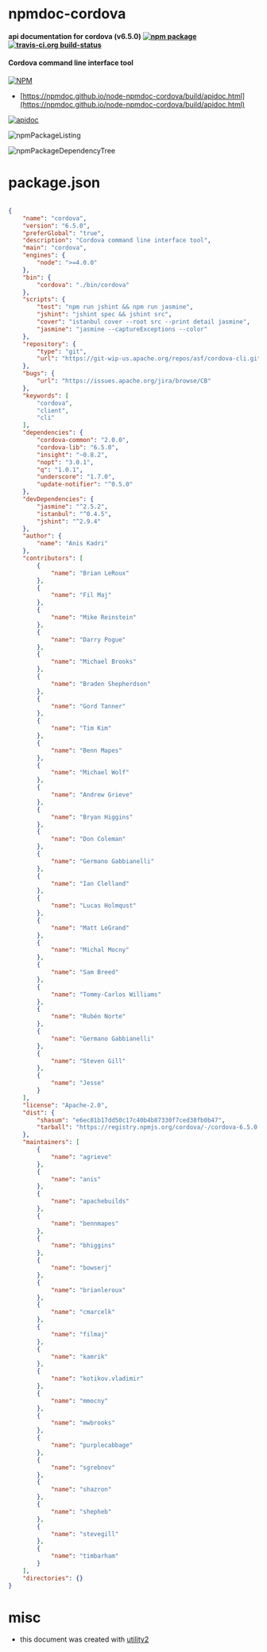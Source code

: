 # npmdoc-cordova

#### api documentation for  cordova (v6.5.0)  [![npm package](https://img.shields.io/npm/v/npmdoc-cordova.svg?style=flat-square)](https://www.npmjs.org/package/npmdoc-cordova) [![travis-ci.org build-status](https://api.travis-ci.org/npmdoc/node-npmdoc-cordova.svg)](https://travis-ci.org/npmdoc/node-npmdoc-cordova)

#### Cordova command line interface tool

[![NPM](https://nodei.co/npm/cordova.png?downloads=true&downloadRank=true&stars=true)](https://www.npmjs.com/package/cordova)

- [https://npmdoc.github.io/node-npmdoc-cordova/build/apidoc.html](https://npmdoc.github.io/node-npmdoc-cordova/build/apidoc.html)

[![apidoc](https://npmdoc.github.io/node-npmdoc-cordova/build/screenCapture.buildCi.browser.%252Ftmp%252Fbuild%252Fapidoc.html.png)](https://npmdoc.github.io/node-npmdoc-cordova/build/apidoc.html)

![npmPackageListing](https://npmdoc.github.io/node-npmdoc-cordova/build/screenCapture.npmPackageListing.svg)

![npmPackageDependencyTree](https://npmdoc.github.io/node-npmdoc-cordova/build/screenCapture.npmPackageDependencyTree.svg)



# package.json

```json

{
    "name": "cordova",
    "version": "6.5.0",
    "preferGlobal": "true",
    "description": "Cordova command line interface tool",
    "main": "cordova",
    "engines": {
        "node": ">=4.0.0"
    },
    "bin": {
        "cordova": "./bin/cordova"
    },
    "scripts": {
        "test": "npm run jshint && npm run jasmine",
        "jshint": "jshint spec && jshint src",
        "cover": "istanbul cover --root src --print detail jasmine",
        "jasmine": "jasmine --captureExceptions --color"
    },
    "repository": {
        "type": "git",
        "url": "https://git-wip-us.apache.org/repos/asf/cordova-cli.git"
    },
    "bugs": {
        "url": "https://issues.apache.org/jira/browse/CB"
    },
    "keywords": [
        "cordova",
        "client",
        "cli"
    ],
    "dependencies": {
        "cordova-common": "2.0.0",
        "cordova-lib": "6.5.0",
        "insight": "~0.8.2",
        "nopt": "3.0.1",
        "q": "1.0.1",
        "underscore": "1.7.0",
        "update-notifier": "^0.5.0"
    },
    "devDependencies": {
        "jasmine": "^2.5.2",
        "istanbul": "^0.4.5",
        "jshint": "^2.9.4"
    },
    "author": {
        "name": "Anis Kadri"
    },
    "contributors": [
        {
            "name": "Brian LeRoux"
        },
        {
            "name": "Fil Maj"
        },
        {
            "name": "Mike Reinstein"
        },
        {
            "name": "Darry Pogue"
        },
        {
            "name": "Michael Brooks"
        },
        {
            "name": "Braden Shepherdson"
        },
        {
            "name": "Gord Tanner"
        },
        {
            "name": "Tim Kim"
        },
        {
            "name": "Benn Mapes"
        },
        {
            "name": "Michael Wolf"
        },
        {
            "name": "Andrew Grieve"
        },
        {
            "name": "Bryan Higgins"
        },
        {
            "name": "Don Coleman"
        },
        {
            "name": "Germano Gabbianelli"
        },
        {
            "name": "Ian Clelland"
        },
        {
            "name": "Lucas Holmqust"
        },
        {
            "name": "Matt LeGrand"
        },
        {
            "name": "Michal Mocny"
        },
        {
            "name": "Sam Breed"
        },
        {
            "name": "Tommy-Carlos Williams"
        },
        {
            "name": "Rubén Norte"
        },
        {
            "name": "Germano Gabbianelli"
        },
        {
            "name": "Steven Gill"
        },
        {
            "name": "Jesse"
        }
    ],
    "license": "Apache-2.0",
    "dist": {
        "shasum": "e6ec81b17dd50c17c40b4b87330f7ced38fb0b47",
        "tarball": "https://registry.npmjs.org/cordova/-/cordova-6.5.0.tgz"
    },
    "maintainers": [
        {
            "name": "agrieve"
        },
        {
            "name": "anis"
        },
        {
            "name": "apachebuilds"
        },
        {
            "name": "bennmapes"
        },
        {
            "name": "bhiggins"
        },
        {
            "name": "bowserj"
        },
        {
            "name": "brianleroux"
        },
        {
            "name": "cmarcelk"
        },
        {
            "name": "filmaj"
        },
        {
            "name": "kamrik"
        },
        {
            "name": "kotikov.vladimir"
        },
        {
            "name": "mmocny"
        },
        {
            "name": "mwbrooks"
        },
        {
            "name": "purplecabbage"
        },
        {
            "name": "sgrebnov"
        },
        {
            "name": "shazron"
        },
        {
            "name": "shepheb"
        },
        {
            "name": "stevegill"
        },
        {
            "name": "timbarham"
        }
    ],
    "directories": {}
}
```



# misc
- this document was created with [utility2](https://github.com/kaizhu256/node-utility2)
